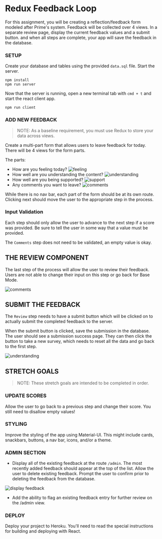 # Redux Feedback Loop

For this assignment, you will be creating a reflection/feedback form modeled after Prime's system. Feedback will be collected over 4 views. In a separate review page, display the current feedback values and a submit button. and when all steps are complete, your app will save the feedback in the database. 

### SETUP

Create your database and tables using the provided `data.sql` file. Start the server.

```
npm install
npm run server
```

Now that the server is running, open a new terminal tab with `cmd + t` and start the react client app.

```
npm run client
```

### ADD NEW FEEDBACK

> NOTE: As a baseline requirement, you must use Redux to store your data across views.

Create a multi-part form that allows users to leave feedback for today. 
There will be 4 views for the form parts.

The parts:
- How are you feeling today?
![feeling](wireframes/feeling.png)
- How well are you understanding the content?
![understanding](wireframes/understanding.png)
- How well are you being supported?
![support](wireframes/supported.png)
- Any comments you want to leave?
![comments](wireframes/comments.png)

While there is no nav bar, each part of the form should be at its own route. Clicking next should move the user to the appropriate step in the process.

### Input Validation

Each step should only allow the user to advance to the next step if a score was provided. Be sure to tell the user in some way that a value must be provided.

The `Comments` step does not need to be validated, an empty value is okay.

## THE REVIEW COMPONENT

The last step of the process will allow the user to review their feedback. Users are not able to change their input on this step or go back for Base Mode. 

![comments](wireframes/review-active.png)

## SUBMIT THE FEEDBACK

The `Review` step needs to have a submit button which will be clicked on to actually submit the completed feedback to the server.

When the submit button is clicked, save the submission in the database. The user should see a submission success page. They can then click the button to take a new survey, which needs to reset all the data and go back to the first step.

![understanding](wireframes/page-five.png)





## STRETCH GOALS

> NOTE: These stretch goals are intended to be completed in order.

### UPDATE SCORES

Allow the user to go back to a previous step and change their score. You still need to disallow empty values!

### STYLING
Improve the styling of the app using Material-UI. This might include cards, snackbars, buttons, a nav bar, icons, and/or a theme. 

### ADMIN SECTION

- Display all of the existing feedback at the route `/admin`. The most recently added feedback should appear at the top of the list. Allow the user to delete existing feedback. Prompt the user to confirm prior to deleting the feedback from the database.

![display feedback](wireframes/admin.png)

- Add the ability to flag an existing feedback entry for further review on the /admin view.

### DEPLOY
Deploy your project to Heroku. You'll need to read the special instructions for building and deploying with React. 
